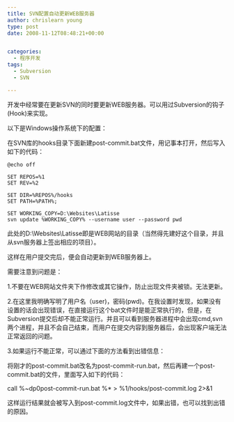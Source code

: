 ```yaml
---
title: SVN配置自动更新WEB服务器
author: chrislearn young
type: post
date: 2008-11-12T08:48:21+00:00


categories:
  - 程序开发
tags:
  - Subversion
  - SVN

---
```

开发中经常要在更新SVN的同时要更新WEB服务器。可以用过Subversion的钩子(Hook)来实现。

<!--more-->
以下是Windows操作系统下的配置：

在SVN库的hooks目录下面新建post-commit.bat文件，用记事本打开，然后写入如下的代码：

```
@echo off

SET REPOS=%1
SET REV=%2

SET DIR=%REPOS%/hooks
SET PATH=%PATH%;

SET WORKING_COPY=D:\Websites\Latisse
svn update %WORKING_COPY% --username user --password pwd
```

此处的D:\Websites\Latisse即是WEB网站的目录（当然得先建好这个目录，并且从svn服务器上签出相应的项目）。

这样在用户提交完后，便会自动更新到WEB服务器上。

需要注意到问题是：

1.不要在WEB网站文件夹下作修改或其它操作，防止出现文件夹被锁。无法更新。

2.在这里我明确写明了用户名（user)，密码(pwd)。在我设置时发现，如果没有设置的话会出现错误，在直接运行这个bat文件时是能正常执行的，但是，在Subversion提交后却不能正常运行。并且可以看到服务器进程中会出现cmd,svn两个进程，并且不会自己结束，而用户在提交内容到服务器后，会出现客户端无法正常返回的问题。

3.如果运行不能正常，可以通过下面的方法看到出错信息：

将刚才的post-commit.bat改名为post-commit-run.bat，然后再建一个post-commit.bat的文件，里面写入如下的代码：

call %~dp0post-commit-run.bat %* > %1/hooks/post-commit.log 2>&1

这样运行结果就会被写入到post-commit.log文件中，如果出错，也可以找到出错的原因。
